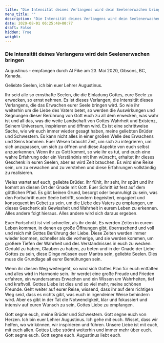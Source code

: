 ```yaml
---
title: "Die Intensität deines Verlangens wird dein Seelenerwachen bringen"
menu_title: ""
description: "Die Intensität deines Verlangens wird dein Seelenerwachen bringen"
date: 2020-08-01 06:25:48+00:77
draft: False
hidden: True
weight:
---
```

### Die Intensität deines Verlangens wird dein Seelenerwachen bringen

Augustinus - empfangen durch Al Fike am 23. Mai 2020, Gibsons, BC, Kanada.

Geliebte Seelen, ich bin euer Lehrer Augustinus.

Ihr seid alle so ernsthafte Seelen, die die Einladung Gottes, eure Seele zu erwecken, so ernst nehmen. Es ist dieses Verlangen, die Intensität dieses Verlangens, die das Erwachen eurer Seele bringen wird. So wie ihr weiterhin um die Liebe des Vaters betet, so werden die Auswirkungen und Segnungen dieser Berührung von Gott euch zu all dem erwecken, was wahr ist und all das, was die weite Landschaft von Gottes Wahrheit und Existenz, Seinem Universum, inspirieren und öffnen wird. Es ist eine schrittweise Sache, wie wir euch immer wieder gesagt haben, meine geliebten Brüder und Schwestern. Es kann nicht alles in einer großen Welle des Erwachens und Seins kommen. Euer Wesen braucht Zeit, um sich zu integrieren, um sich anzupassen, um sich zu öffnen und diese Aspekte von euch selbst anzuerkennen. Wenn ihr zu Gott kommt, so wie ihr es tut, und euch eine wahre Erfahrung oder ein Verständnis mit Ihm wünscht, erhaltet ihr dieses Geschenk in euren Seelen, aber es wird Zeit brauchen. Es wird eine Reise sein, um zu erwachen und zu verstehen und diese Erfahrungen vollständig zu realisieren.

Vieles wartet auf euch, geliebte Brüder. Ihr fühlt, ihr seht, ihr spürt und ihr kommt an diesen Ort der Gnade mit Gott. Euer Schritt ist fest auf dem göttlichen Pfad. Es gibt keinen Grund, besorgt oder beunruhigt zu sein, was den Fortschritt eurer Seele betrifft, sondern begeistert, engagiert und konsequent im Gebet zu sein, um die Liebe des Vaters zu empfangen, um dieses Geschenk als Gewissheit und Wahrheit in eurem Leben zu erkennen. Alles andere folgt hieraus. Alles andere wird sich daraus ergeben.

Euer Fortschritt ist viel schneller, als ihr denkt. Es werden Zeiten in eurem Leben kommen, in denen es große Öffnungen gibt, überraschend und voll und reich mit Gottes Berührung der Liebe. Diese Zeiten werden immer wieder kommen, schneller als die vorherige, und sie werden kommen, um größere Tiefen der Wahrheit und des Verständnisses in euch zu wecken. Geduld zu haben, Glauben zu haben, zu beten und in der Gnade der Liebe Gottes zu sein, diese Dinge müssen euer Mantra sein, geliebte Seelen. Dies muss die Grundlage all eurer Bemühungen sein.

Wenn ihr diesen Weg weitergeht, so wird sich Gottes Plan für euch entfalten und alles wird in Harmonie sein. Ihr werdet eine große Freude und Frieden erfahren, ein wundersames Erwachen und ein Wissen um Wahrheiten, tief und kraftvoll. Gottes Liebe ist dies und so viel mehr, meine schönen Freunde. Geht weiter auf eurer Reise, wissend, dass ihr auf dem richtigen Weg seid, dass es nichts gibt, was euch in irgendeiner Weise behindern wird. Aber es gibt in der Tat die Notwendigkeit, klar und fokussiert und intensiv auf euren Wunsch zu sein, Gottes Liebe zu empfangen.

Gott segne euch, meine Brüder und Schwestern. Gott segne euch von Herzen. Ich bin euer Lehrer Augustinus. Ich gehe mit euch. Wisset, dass wir helfen, wo wir können, wir inspirieren und führen. Unsere Liebe ist mit euch, mit euch allen. Gottes Liebe strömt weiterhin und immer mehr über euch. Gott segne euch. Gott segne euch. Augustinus liebt euch.
